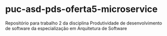 # puc-asd-pds-oferta5-microservice
Repositório para trabalho 2 da disciplina Produtividade de desenvolvimento de software da especialização em Arquitetura de Software
